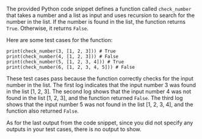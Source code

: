  
The provided Python code snippet defines a function called `check_number` that takes a number and a list as input and uses recursion to search for the number in the list. If the number is found in the list, the function returns `True`. Otherwise, it returns `False`.

Here are some test cases for the function:
```
print(check_number(3, [1, 2, 3])) # True
print(check_number(4, [1, 2, 3])) # False
print(check_number(5, [1, 2, 3, 4])) # True
print(check_number(6, [1, 2, 3, 4, 5])) # False
```
These test cases pass because the function correctly checks for the input number in the list. The first log indicates that the input number 3 was found in the list [1, 2, 3]. The second log shows that the input number 4 was not found in the list [1, 2, 3], and the function returned `False`. The third log shows that the input number 5 was not found in the list [1, 2, 3, 4], and the function also returned `False`.

As for the last output from the code snippet, since you did not specify any outputs in your test cases, there is no output to show.